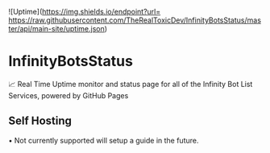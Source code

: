 ![Uptime](https://img.shields.io/endpoint?url= https://raw.githubusercontent.com/TheRealToxicDev/InfinityBotsStatus/master/api/main-site/uptime.json)

# InfinityBotsStatus
📈 Real Time Uptime monitor and status page for all of the Infinity Bot List Services, powered by GitHub Pages

## Self Hosting
• Not currently supported will setup a guide in the future.
